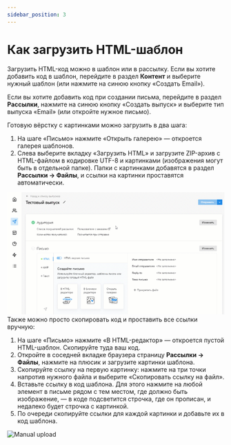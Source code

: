 ```yaml
---
sidebar_position: 3
---
```


# Как загрузить HTML-шаблон
Загрузить HTML-код можно в шаблон или в рассылку. Если вы хотите добавить код в шаблон, перейдите в раздел **Контент** и выберите нужный шаблон (или нажмите на синюю кнопку «Создать Email»).

Если вы хотите добавить код при создании письма, перейдите в раздел **Рассылки**, нажмите на синюю кнопку «Создать выпуск» и выберите тип выпуска «Email» (или откройте нужное письмо).

Готовую вёрстку с картинками можно загрузить в два шага:
1. На шаге «Письмо» нажмите «Открыть галерею» — откроется галерея шаблонов.
2. Слева выберите вкладку «Загрузить HTML» и загрузите ZIP-архив с HTML-файлом в кодировке UTF-8 и картинками (изображения могут быть в отдельной папке). Папки с картинками добавятся в раздел **Рассылки → Файлы**, и ссылки на картинки проставятся автоматически.

![Quick upload](./assets/how-to-upload-html-template/quick-upload.gif) <br/>
Также можно просто скопировать код и проставить все ссылки вручную:
1. На шаге «Письмо» нажмите «В HTML-редактор» — откроется пустой HTML-шаблон. Скопируйте туда ваш код.
2. Откройте в соседней вкладке браузера страницу **Рассылки → Файлы**, нажмите на плюсик и загрузите картинки шаблона.
3. Скопируйте ссылку на первую картинку: нажмите на три точки напротив нужного файла и выберите «Скопировать ссылку на файл».
4. Вставьте ссылку в код шаблона. Для этого нажмите на любой элемент в письме рядом с тем местом, где должно быть изображение, — в коде подсветится строчка, где он прописан, и недалеко будет строчка с картинкой.
5. По очереди скопируйте ссылки для каждой картинки и добавьте их в код шаблона.

![Manual upload](./assets/how-to-upload-html-template/manual-upload.gif) <br/>